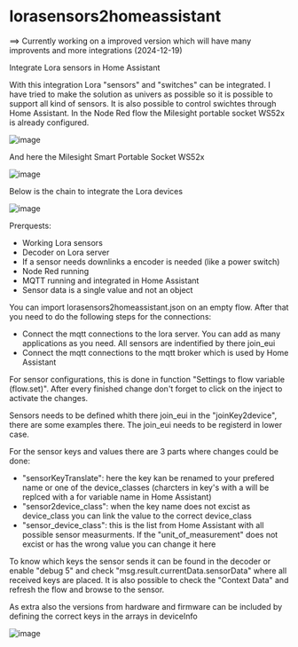 # lorasensors2homeassistant

==> Currently working on a improved version which will have many improvents and more integrations (2024-12-19)

Integrate Lora sensors in Home Assistant

With this integration Lora "sensors" and "switches" can be integrated. I have tried to make the solution as univers as possible so it is possible to support all kind of sensors. It is also possible to control swichtes through Home Assistant. In the Node Red flow the Milesight portable socket WS52x is already configured.

![image](https://github.com/user-attachments/assets/1e088a27-bd7a-44e3-b14d-580ed334c643)

And here the Milesight Smart Portable Socket WS52x 

![image](https://github.com/user-attachments/assets/68830218-c5ec-42af-973a-121e8e027991)

Below is the chain to integrate the Lora devices

![image](https://github.com/user-attachments/assets/b1411eca-4749-4a5c-9ebc-f3f6d6e824f4)

Prerquests:
 - Working Lora sensors
 - Decoder on Lora server
 - If a sensor needs downlinks a encoder is needed (like a power switch)
 - Node Red running
 - MQTT running and integrated in Home Assistant
 - Sensor data is a single value and not an object

You can import lorasensors2homeassistant.json on an empty flow. After that you need to do the following steps for the connections:
 - Connect the mqtt connections to the lora server. You can add as many applications as you need. All sensors are indentified by there join_eui
 - Connect the mqtt connections to the mqtt broker which is used by Home Assistant

For sensor configurations, this is done in function "Settings to flow variable (flow.set)".  After every finished change don't forget to click on the inject to activate the changes.

Sensors needs to be defined whith there join_eui in the "joinKey2device", there are some examples there. The join_eui needs to be registerd in lower case.

For the sensor keys and values there are 3 parts where changes could be done:
 - "sensorKeyTranslate": here the key kan be renamed to your prefered name or one of the device_classes (charcters in key's with a <underscore> will be replced with a <space> for variable name in Home Assistant)
 - "sensor2device_class": when the key name does not excist as device_class you can link the value to the correct device_class
 - "sensor_device_class": this is the list from Home Assistant with all possible sensor measurments. If the "unit_of_measurement" does not excist or has the wrong value you can change it here

To know which keys the sensor sends it can be found in the decoder or enable "debug 5" and check "msg.result.currentData.sensorData" where all received keys are placed. It is also possible to check the "Context Data" and refresh the flow and browse to the sensor.

As extra also the versions from hardware and firmware can be included by defining the correct keys in the arrays in deviceInfo

![image](https://github.com/user-attachments/assets/32ba5aa4-8549-4543-aab3-62aac0d61a36)

